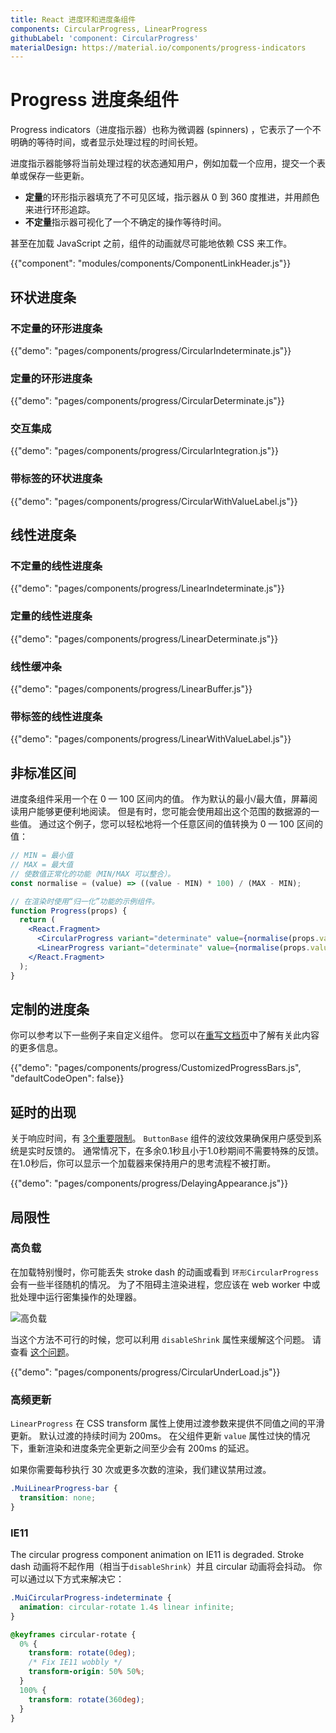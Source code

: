 ```yaml
---
title: React 进度环和进度条组件
components: CircularProgress, LinearProgress
githubLabel: 'component: CircularProgress'
materialDesign: https://material.io/components/progress-indicators
---
```


# Progress 进度条组件

<p class="description">Progress indicators（进度指示器）也称为微调器 (spinners) ，它表示了一个不明确的等待时间，或者显示处理过程的时间长短。</p>

进度指示器能够将当前处理过程的状态通知用户，例如加载一个应用，提交一个表单或保存一些更新。

- **定量**的环形指示器填充了不可见区域，指示器从 0 到 360 度推进，并用颜色来进行环形追踪。
- **不定量**指示器可视化了一个不确定的操作等待时间。

甚至在加载 JavaScript 之前，组件的动画就尽可能地依赖 CSS 来工作。

{{"component": "modules/components/ComponentLinkHeader.js"}}

## 环状进度条

### 不定量的环形进度条

{{"demo": "pages/components/progress/CircularIndeterminate.js"}}

### 定量的环形进度条

{{"demo": "pages/components/progress/CircularDeterminate.js"}}

### 交互集成

{{"demo": "pages/components/progress/CircularIntegration.js"}}

### 带标签的环状进度条

{{"demo": "pages/components/progress/CircularWithValueLabel.js"}}

## 线性进度条

### 不定量的线性进度条

{{"demo": "pages/components/progress/LinearIndeterminate.js"}}

### 定量的线性进度条

{{"demo": "pages/components/progress/LinearDeterminate.js"}}

### 线性缓冲条

{{"demo": "pages/components/progress/LinearBuffer.js"}}

### 带标签的线性进度条

{{"demo": "pages/components/progress/LinearWithValueLabel.js"}}

## 非标准区间

进度条组件采用一个在 0 — 100 区间内的值。 作为默认的最小/最大值，屏幕阅读用户能够更便利地阅读。 但是有时，您可能会使用超出这个范围的数据源的一些值。 通过这个例子，您可以轻松地将一个任意区间的值转换为 0 — 100 区间的值：

```jsx
// MIN = 最小值
// MAX = 最大值
// 使数值正常化的功能（MIN/MAX 可以整合）。
const normalise = (value) => ((value - MIN) * 100) / (MAX - MIN);

// 在渲染时使用“归一化”功能的示例组件。
function Progress(props) {
  return (
    <React.Fragment>
      <CircularProgress variant="determinate" value={normalise(props.value)} />
      <LinearProgress variant="determinate" value={normalise(props.value)} />
    </React.Fragment>
  );
}
```

## 定制的进度条

你可以参考以下一些例子来自定义组件。 您可以在[重写文档页](/customization/components/)中了解有关此内容的更多信息。

{{"demo": "pages/components/progress/CustomizedProgressBars.js", "defaultCodeOpen": false}}

## 延时的出现

关于响应时间，有 [3个重要限制](https://www.nngroup.com/articles/response-times-3-important-limits/)。 `ButtonBase` 组件的波纹效果确保用户感受到系统是实时反馈的。 通常情况下，在多余0.1秒且小于1.0秒期间不需要特殊的反馈。 在1.0秒后，你可以显示一个加载器来保持用户的思考流程不被打断。

{{"demo": "pages/components/progress/DelayingAppearance.js"}}

## 局限性

### 高负载

在加载特别慢时，你可能丢失 stroke dash 的动画或看到 `环形CircularProgress` 会有一些半径随机的情况。 为了不阻碍主渲染进程，您应该在 web worker 中或批处理中运行密集操作的处理器。

![高负载](/static/images/progress/heavy-load.gif)

当这个方法不可行的时候，您可以利用 `disableShrink` 属性来缓解这个问题。 请查看 [这个问题](https://github.com/mui-org/material-ui/issues/10327)。

{{"demo": "pages/components/progress/CircularUnderLoad.js"}}

### 高频更新

`LinearProgress` 在 CSS transform 属性上使用过渡参数来提供不同值之间的平滑更新。 默认过渡的持续时间为 200ms。 在父组件更新 `value` 属性过快的情况下，重新渲染和进度条完全更新之间至少会有 200ms 的延迟。

如果你需要每秒执行 30 次或更多次数的渲染，我们建议禁用过渡。

```css
.MuiLinearProgress-bar {
  transition: none;
}
```

### IE11

The circular progress component animation on IE11 is degraded. Stroke dash 动画将不起作用（相当于`disableShrink`）并且 circular 动画将会抖动。 你可以通过以下方式来解决它：

```css
.MuiCircularProgress-indeterminate {
  animation: circular-rotate 1.4s linear infinite;
}

@keyframes circular-rotate {
  0% {
    transform: rotate(0deg);
    /* Fix IE11 wobbly */
    transform-origin: 50% 50%;
  }
  100% {
    transform: rotate(360deg);
  }
}
```
